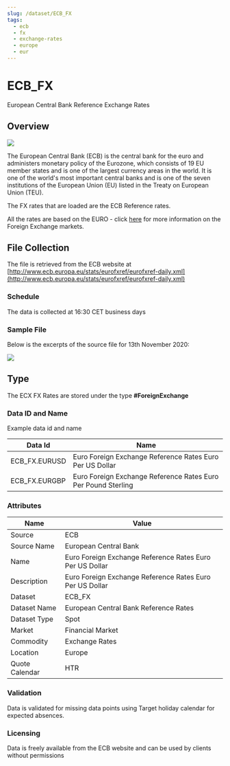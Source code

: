 ```yaml
---
slug: /dataset/ECB_FX
tags:
  - ecb
  - fx
  - exchange-rates
  - europe
  - eur
---
```


ECB_FX
======

European Central Bank Reference Exchange Rates

## Overview

![](/img/data/ecb.png)

The European Central Bank (ECB) is the central bank for the euro and administers monetary policy of the Eurozone, 
which consists of 19 EU member states and is one of the largest currency areas in the world. 
It is one of the world's most important central banks and is one of the seven institutions of the European Union (EU) 
listed in the Treaty on European Union (TEU).

The FX rates that are loaded are the ECB Reference rates. 

All the rates are based on the EURO - click [here](/docs/data/fx) for more information on the Foreign Exchange markets.

## File Collection

The file is retrieved from the ECB website at [http://www.ecb.europa.eu/stats/eurofxref/eurofxref-daily.xml](http://www.ecb.europa.eu/stats/eurofxref/eurofxref-daily.xml)  

### Schedule

The data is collected at 16:30 CET business days

### Sample File

Below is the excerpts of the source file for 13th November 2020:

![](/attachments/216367189/216367209.png)

## Type

The ECX FX Rates are stored under the type **#ForeignExchange**

### Data ID and Name

Example data id and name

|**Data Id**|**Name**|
|-|-|
|ECB_FX.EURUSD|Euro Foreign Exchange Reference Rates Euro Per US Dollar|
|ECB_FX.EURGBP|Euro Foreign Exchange Reference Rates Euro Per Pound Sterling|

### Attributes

|Name|Value|
|-|-|
|Source|ECB|
|Source Name|European Central Bank|
|Name|Euro Foreign Exchange Reference Rates Euro Per US Dollar|
|Description|Euro Foreign Exchange Reference Rates Euro Per US Dollar|
|Dataset|ECB_FX|
|Dataset Name|European Central Bank Reference Rates|
|Dataset Type|Spot|
|Market|Financial Market|
|Commodity|Exchange Rates|
|Location|Europe|
|Quote Calendar|HTR|

### Validation

Data is validated for missing data points using Target holiday calendar for expected absences.

### Licensing

Data is freely available from the ECB website and can be used by clients without permissions

